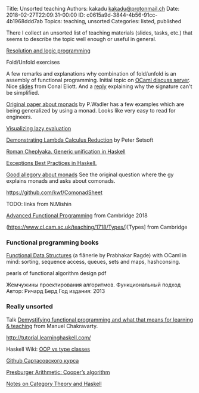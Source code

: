 Title: Unsorted teaching
Authors: kakadu <kakadu@protonmail.ch>
Date: 2018-02-27T22:09:31-00:00
ID: c0615a9d-3844-4b56-91cc-4b1968ddd7ab
Topics: teaching, unsorted
Categories: listed, published

There I collect an unsorted list of teaching materials (slides, tasks, etc.) that seems to describe the topic well enough or useful in general.

[Resolution and logic programming](http://www.comp.nus.edu.sg/~cs3234/cs3234-lec05.pdf)

Fold/Unfold exercises

A few remarks and explanations why combination of fold/unfold is an assembly of functional programming. Initial topic on 
[OCaml discuss server](https://discuss.ocaml.org/t/how-to-unfold-unfold-what-is-a-good-source/). Nice 
[slides](http://conal.net/talks/folds-and-unfolds.pdf) from Conal Eliott. And a [reply](https://discuss.ocaml.org/t/how-to-unfold-unfold-what-is-a-good-source/2039/7) explaining why the signature can't be 
simplified.

[Original paper about monads](http://homepages.inf.ed.ac.uk/wadler/papers/marktoberdorf/baastad.pdf) by P.Wadler has a few examples which are being generalized by using a monad. Looks like very easy to read for engineers.
 
[Visualizing lazy evaluation](http://www.well-typed.com/blog/2017/09/visualize-cbn/) 
 
[Demonstrating Lambda Calculus Reduction](https://www.itu.dk/~sestoft/papers/mfps2001-sestoft.pdf) by Peter Setsoft 

[Roman Cheplyaka. Generic unification in Haskell](https://ro-che.info/articles/2017-06-17-generic-unification)

[Exceptions Best Practices in Haskell. ](https://www.fpcomplete.com/blog/2016/11/exceptions-best-practices-haskell)

[Good allegory about monads](https://softwareengineering.stackexchange.com/questions/322431/what-is-a-comonad-and-how-are-they-useful) See the original question where the gy explains monads and asks about comonads.

https://github.com/kwf/ComonadSheet

TODO: links from N.Mishin 

[Advanced Functional Programming](https://www.cl.cam.ac.uk/teaching/1718/L28/materials.html) from Cambridge 2018

(https://www.cl.cam.ac.uk/teaching/1718/Types/)[Types] from Cambridge

### Functional programming books

[Functional Data Structures](https://cs.uwaterloo.ca/~plragde/flaneries/FDS/index.html) (a flânerie by Prabhakar Ragde)
with OCaml in mind: sorting, sequence access, queues, sets and maps, hashconsing.

pearls of functional algorithm design pdf

Жемчужины проектирования алгоритмов. Функциональный подход Автор: Ричард Берд Год издания: 2013


### Really unsorted

Talk [Demystifying functional programming and what that means for learning & teaching](http://nights.yowconference.com.au/archive-2018/yow-night-2018-sydney-manuel-chakravarty-mar-6/) from Manuel Chakravarty.

http://tutorial.learninghaskell.com/

Haskell Wiki: [OOP vs type classes](https://wiki.haskell.org/OOP_vs_type_classes)

[Github Сартасовского курса](https://github.com/Stanislav-Sartasov/spsu-mm-programming-second-course)

[Presburger Arithmetic: Cooper’s algorithm](http://www2.imm.dtu.dk/courses/02917/Presburger1.pdf)

[Notes on Category Theory and Haskell](https://github.com/jwbuurlage/category-theory-programmers)
